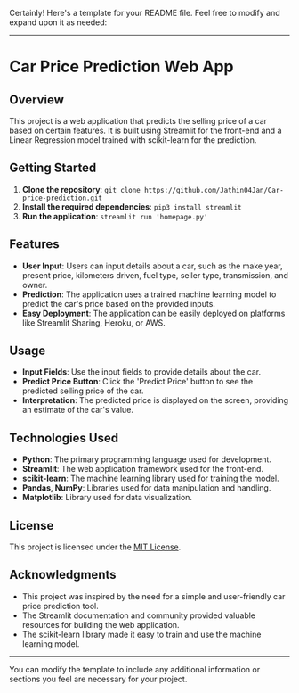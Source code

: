 Certainly! Here's a template for your README file. Feel free to modify and expand upon it as needed:

---

# Car Price Prediction Web App

## Overview

This project is a web application that predicts the selling price of a car based on certain features. It is built using Streamlit for the front-end and a Linear Regression model trained with scikit-learn for the prediction.

## Getting Started

1. **Clone the repository**: `git clone https://github.com/Jathin04Jan/Car-price-prediction.git`
2. **Install the required dependencies**: `pip3 install streamlit`
4. **Run the application**: `streamlit run 'homepage.py'`

## Features

- **User Input**: Users can input details about a car, such as the make year, present price, kilometers driven, fuel type, seller type, transmission, and owner.
- **Prediction**: The application uses a trained machine learning model to predict the car's price based on the provided inputs.
- **Easy Deployment**: The application can be easily deployed on platforms like Streamlit Sharing, Heroku, or AWS.

## Usage

- **Input Fields**: Use the input fields to provide details about the car.
- **Predict Price Button**: Click the 'Predict Price' button to see the predicted selling price of the car.
- **Interpretation**: The predicted price is displayed on the screen, providing an estimate of the car's value.

## Technologies Used

- **Python**: The primary programming language used for development.
- **Streamlit**: The web application framework used for the front-end.
- **scikit-learn**: The machine learning library used for training the model.
- **Pandas, NumPy**: Libraries used for data manipulation and handling.
- **Matplotlib**: Library used for data visualization.

## License

This project is licensed under the [MIT License](LICENSE).

## Acknowledgments

- This project was inspired by the need for a simple and user-friendly car price prediction tool.
- The Streamlit documentation and community provided valuable resources for building the web application.
- The scikit-learn library made it easy to train and use the machine learning model.

---

You can modify the template to include any additional information or sections you feel are necessary for your project.
